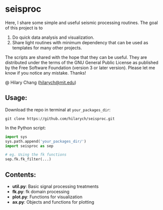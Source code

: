 # seisproc

Here, I share some simple and useful seismic processing routines. The goal of this project is to 

1. Do quick data analysis and visualization.
2. Share light routines with minimum dependency that can be used as templates for many other projects.

The scripts are shared with the hope that they can be useful. They are distributed under the terms of the GNU General Public License as 
published by the Free Software Foundation (version 3 or later version). Please let me know if you notice any mistake. Thanks! 

@ Hilary Chang ([hilarych@mit.edu](mailto:hilarych@mit.edu))

## Usage:

Download the repo in terminal at `your_packages_dir`:
```console
git clone https://github.com/hilarych/seisproc.git
```

In the Python script:
```python
import sys
sys.path.append('your_packages_dir/')
import seisproc as sep

# eg. Using the fk functions
sep.fk.fk_filter(...) 
```



## Contents:

- **util.py**: Basic signal processing treatments
- **fk.py**: fk domain processing
- **plot.py**: Functions for visualization
- **ax.py**: Objects and functions for plotting



